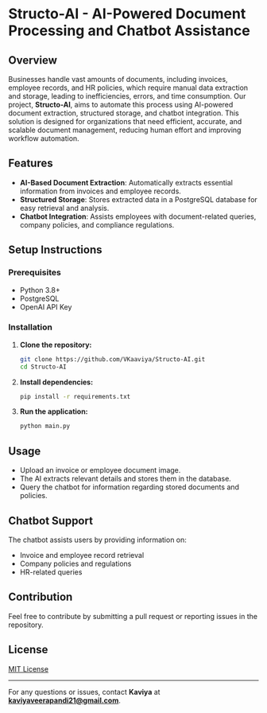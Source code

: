# Structo-AI - AI-Powered Document Processing and Chatbot Assistance

## Overview

Businesses handle vast amounts of documents, including invoices, employee records, and HR policies, which require manual data extraction and storage, leading to inefficiencies, errors, and time consumption. Our project, **Structo-AI**, aims to automate this process using AI-powered document extraction, structured storage, and chatbot integration. This solution is designed for organizations that need efficient, accurate, and scalable document management, reducing human effort and improving workflow automation.

## Features

- **AI-Based Document Extraction**: Automatically extracts essential information from invoices and employee records.
- **Structured Storage**: Stores extracted data in a PostgreSQL database for easy retrieval and analysis.
- **Chatbot Integration**: Assists employees with document-related queries, company policies, and compliance regulations.

## Setup Instructions

### Prerequisites

- Python 3.8+
- PostgreSQL
- OpenAI API Key

### Installation

1. **Clone the repository:**
   ```sh
   git clone https://github.com/VKaaviya/Structo-AI.git
   cd Structo-AI
   ```

2. **Install dependencies:**
   ```sh
   pip install -r requirements.txt
   ```

3. **Run the application:**
   ```sh
   python main.py
   ```

## Usage

- Upload an invoice or employee document image.
- The AI extracts relevant details and stores them in the database.
- Query the chatbot for information regarding stored documents and policies.


## Chatbot Support

The chatbot assists users by providing information on:

- Invoice and employee record retrieval
- Company policies and regulations
- HR-related queries

## Contribution

Feel free to contribute by submitting a pull request or reporting issues in the repository.

## License

[MIT License](LICENSE)

---

For any questions or issues, contact **Kaviya** at **[kaviyaveerapandi21@gmail.com](mailto\:kaviyaveerapandi21@gmail.com)**.


